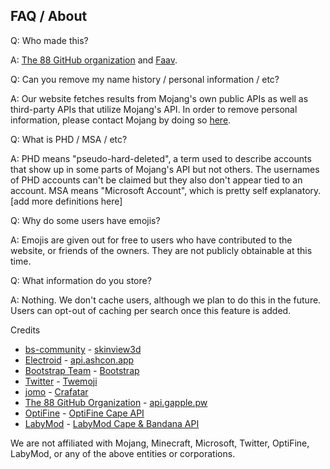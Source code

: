## FAQ / About

Q: Who made this?

A: [The 88 GitHub organization](https://github.com/88) and [Faav](https://github.com/withdrew).

Q: Can you remove my name history / personal information / etc?

A: Our website fetches results from Mojang's own public APIs as well as third-party APIs that utilize Mojang's API. In order to remove personal information, please contact Mojang by doing so [here](https://help.minecraft.net/hc/en-us/requests/new).

Q: What is PHD / MSA / etc?

A: PHD means "pseudo-hard-deleted", a term used to describe accounts that show up in some parts of Mojang's API but not others. The usernames of PHD accounts can't be claimed but they also don't appear tied to an account. MSA means "Microsoft Account", which is pretty self explanatory. [add more definitions here]

Q: Why do some users have emojis?

A: Emojis are given out for free to users who have contributed to the website, or friends of the owners. They are not publicly obtainable at this time.

Q: What information do you store?

A: Nothing. We don't cache users, although we plan to do this in the future. Users can opt-out of caching per search once this feature is added.

Credits
- [bs-community](https://github.com/bs-community) - [skinview3d](https://github.com/bs-community/skinview3d)
- [Electroid](https://github.com/Electroid) - [api.ashcon.app](https://github.com/Electroid/mojang-api)
- [Bootstrap Team](https://getbootstrap.com/docs/4.4/about/team/) - [Bootstrap](https://getbootstrap.com/)
- [Twitter](https://github.com/twitter) - [Twemoji](https://twemoji.twitter.com/)
- [jomo](https://github.com/jomo) - [Crafatar](https://crafatar.com/)
- [The 88 GitHub Organization](https://github.com/88) - [api.gapple.pw](https://api.gapple.pw/)
- [OptiFine](https://optifine.net/home) - [OptiFine Cape API](http://s.optifine.net/capes/Tremendous.png)
- [LabyMod](https://www.labymod.net/en/about) - [LabyMod Cape & Bandana API](https://docs.labymod.net/pages/server/introduction/)

We are not affiliated with Mojang, Minecraft, Microsoft, Twitter, OptiFine, LabyMod, or any of the above entities or corporations.
